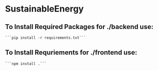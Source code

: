 # SustainableEnergy

## To Install Required Packages for ./backend use:

    ```pip install -r requirements.txt```

## To Install Requriements for ./frontend use:

    ```npm install .``` 
